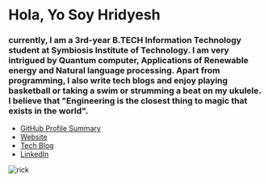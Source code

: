 # Hola, Yo Soy Hridyesh
### currently, I am a 3rd-year B.TECH Information Technology student at Symbiosis Institute of Technology. I am very intrigued by Quantum computer, Applications of Renewable energy and Natural language processing. Apart from programming, I also write tech blogs and enjoy playing basketball or taking a swim or strumming a beat on my ukulele. I believe that "Engineering is the closest thing to magic that exists in the world".

- [GitHub Profile Summary](https://profile-summary-for-github.com/user/kakabisht)
- [Website](https://kakabisht.github.io./) 
- [Tech Blog](https://programmerprodigy.code.blog/)
- [LinkedIn](https://www.linkedin.com/in/hridyesh-bisht-223406133/)

 <img src=https://media.giphy.com/media/cODrlNTkGnZGVtVagd/giphy.gif alt="rick" id="rick">
